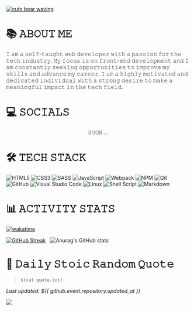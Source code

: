 <a href="github.com/yushi5058"><img src="https://zupimages.net/up/23/05/uq11.gif" alt="cute bear waving" /></a>

# 📚 𝙰𝙱𝙾𝚄𝚃 𝙼𝙴

𝙸 𝚊𝚖 𝚊 𝚜𝚎𝚕𝚏-𝚝𝚊𝚞𝚐𝚑𝚝 𝚠𝚎𝚋 𝚍𝚎𝚟𝚎𝚕𝚘𝚙𝚎𝚛 𝚠𝚒𝚝𝚑 𝚊 𝚙𝚊𝚜𝚜𝚒𝚘𝚗 𝚏𝚘𝚛 𝚝𝚑𝚎 𝚝𝚎𝚌𝚑 𝚒𝚗𝚍𝚞𝚜𝚝𝚛𝚢. 𝙼𝚢 𝚏𝚘𝚌𝚞𝚜 𝚒𝚜 𝚘𝚗 𝚏𝚛𝚘𝚗𝚝-𝚎𝚗𝚍 𝚍𝚎𝚟𝚎𝚕𝚘𝚙𝚖𝚎𝚗𝚝 𝚊𝚗𝚍 𝙸 𝚊𝚖 𝚌𝚘𝚗𝚜𝚝𝚊𝚗𝚝𝚕𝚢 𝚜𝚎𝚎𝚔𝚒𝚗𝚐 𝚘𝚙𝚙𝚘𝚛𝚝𝚞𝚗𝚒𝚝𝚒𝚎𝚜 𝚝𝚘 𝚒𝚖𝚙𝚛𝚘𝚟𝚎 𝚖𝚢 𝚜𝚔𝚒𝚕𝚕𝚜 𝚊𝚗𝚍 𝚊𝚍𝚟𝚊𝚗𝚌𝚎 𝚖𝚢 𝚌𝚊𝚛𝚎𝚎𝚛. 𝙸 𝚊𝚖 𝚊 𝚑𝚒𝚐𝚑𝚕𝚢 𝚖𝚘𝚝𝚒𝚟𝚊𝚝𝚎𝚍 𝚊𝚗𝚍 𝚍𝚎𝚍𝚒𝚌𝚊𝚝𝚎𝚍 𝚒𝚗𝚍𝚒𝚟𝚒𝚍𝚞𝚊𝚕 𝚠𝚒𝚝𝚑 𝚊 𝚜𝚝𝚛𝚘𝚗𝚐 𝚍𝚎𝚜𝚒𝚛𝚎 𝚝𝚘 𝚖𝚊𝚔𝚎 𝚊 𝚖𝚎𝚊𝚗𝚒𝚗𝚐𝚏𝚞𝚕 𝚒𝚖𝚙𝚊𝚌𝚝 𝚒𝚗 𝚝𝚑𝚎 𝚝𝚎𝚌𝚑 𝚏𝚒𝚎𝚕𝚍.

# 💻 𝚂𝙾𝙲𝙸𝙰𝙻𝚂

<p align="center">𝚂𝙾𝙾𝙽 ...</p>

# 🛠️ 𝚃𝙴𝙲𝙷 𝚂𝚃𝙰𝙲𝙺

![HTML5](https://img.shields.io/badge/html5-%23E34F26.svg?style=for-the-badge&logo=html5&logoColor=white)
![CSS3](https://img.shields.io/badge/css3-%231572B6.svg?style=for-the-badge&logo=css3&logoColor=white)
![SASS](https://img.shields.io/badge/SASS-hotpink.svg?style=for-the-badge&logo=SASS&logoColor=white)
![JavaScript](https://img.shields.io/badge/javascript-%23323330.svg?style=for-the-badge&logo=javascript&logoColor=%23F7DF1E)
![Webpack](https://img.shields.io/badge/webpack-%238DD6F9.svg?style=for-the-badge&logo=webpack&logoColor=black)
![NPM](https://img.shields.io/badge/NPM-%23CB3837.svg?style=for-the-badge&logo=npm&logoColor=white)
![Git](https://img.shields.io/badge/git-%23F05033.svg?style=for-the-badge&logo=git&logoColor=white)
![GitHub](https://img.shields.io/badge/github-%23121011.svg?style=for-the-badge&logo=github&logoColor=white)
![Visual Studio Code](https://img.shields.io/badge/Visual%20Studio%20Code-0078d7.svg?style=for-the-badge&logo=visual-studio-code&logoColor=white)
![Linux](https://img.shields.io/badge/Linux-FCC624?style=for-the-badge&logo=linux&logoColor=black)
![Shell Script](https://img.shields.io/badge/shell_script-%23121011.svg?style=for-the-badge&logo=gnu-bash&logoColor=white)
![Markdown](https://img.shields.io/badge/markdown-%23000000.svg?style=for-the-badge&logo=markdown&logoColor=white)

# 📊 𝙰𝙲𝚃𝙸𝚅𝙸𝚃𝚈 𝚂𝚃𝙰𝚃𝚂
[![wakatime](https://wakatime.com/badge/user/35d8130b-79af-4ad2-b20f-17deae23f3d9.svg)](https://wakatime.com/@35d8130b-79af-4ad2-b20f-17deae23f3d9)


[![GitHub Streak](https://streak-stats.demolab.com?user=Yushi5058&theme=tokyonight)](https://git.io/streak-stats)&nbsp;&nbsp;
![Anurag's GitHub stats](https://github-readme-stats.vercel.app/api?username=yushi5058&show_icons=true&theme=tokyonight&align=right)


# 💭 𝙳𝚊𝚒𝚕𝚢 𝚂𝚝𝚘𝚒𝚌 𝚁𝚊𝚗𝚍𝚘𝚖 𝚀𝚞𝚘𝚝𝚎

> ` $(cat quote.txt) `

_Last updated: ${{ github.event.repository.updated_at }}_

[![](https://visitcount.itsvg.in/api?id=Yushi5058&label=Profile%20Views&color=6&icon=0&pretty=false)](https://visitcount.itsvg.in)




